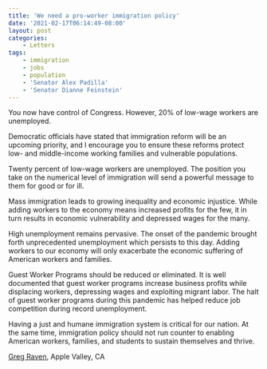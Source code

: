 ```yaml
---
title: 'We need a pro-worker immigration policy'
date: '2021-02-17T06:14:49-08:00'
layout: post
categories:
    - Letters
tags:
    - immigration
    - jobs
    - population
    - 'Senator Alex Padilla'
    - 'Senator Dianne Feinstein'
---
```


You now have control of Congress. However, 20% of low-wage workers are unemployed.

Democratic officials have stated that immigration reform will be an upcoming priority, and I encourage you to ensure these reforms protect low- and middle-income working families and vulnerable populations.

Twenty percent of low-wage workers are unemployed. The position you take on the numerical level of immigration will send a powerful message to them for good or for ill.

Mass immigration leads to growing inequality and economic injustice. While adding workers to the economy means increased profits for the few, it in turn results in economic vulnerability and depressed wages for the many.

High unemployment remains pervasive. The onset of the pandemic brought forth unprecedented unemployment which persists to this day. Adding workers to our economy will only exacerbate the economic suffering of American workers and families.

Guest Worker Programs should be reduced or eliminated. It is well documented that guest worker programs increase business profits while displacing workers, depressing wages and exploiting migrant labor. The halt of guest worker programs during this pandemic has helped reduce job competition during record unemployment.

Having a just and humane immigration system is critical for our nation. At the same time, immigration policy should not run counter to enabling American workers, families, and students to sustain themselves and thrive.

[Greg Raven](https://www.gregraven.org/), Apple Valley, CA
